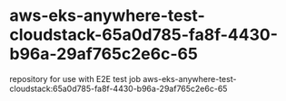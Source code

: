 # aws-eks-anywhere-test-cloudstack-65a0d785-fa8f-4430-b96a-29af765c2e6c-65
repository for use with E2E test job aws-eks-anywhere-test-cloudstack:65a0d785-fa8f-4430-b96a-29af765c2e6c-65
